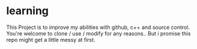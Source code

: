 # learning
This Project is to improve my abilities with github, c++ and source control. 
You're welcome to clone / use / modify for any reasons.. But i promise this repo might get a little messy at first.

